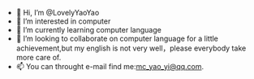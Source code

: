 - 👋 Hi, I’m @LovelyYaoYao
- 👀 I’m interested in computer
- 🌱 I’m currently learning computer language
- 💞️ I’m looking to collaborate on computer language for a little achievement,but my english is not very well，please everybody take more care of.
- 📫 You can throught e-mail find me:mc_yao_yi@qq.com.

<!---
LovelyYaoYao/LovelyYaoYao is a ✨ special ✨ repository because its `README.md` (this file) appears on your GitHub profile.
You can click the Preview link to take a look at your changes.
--->
